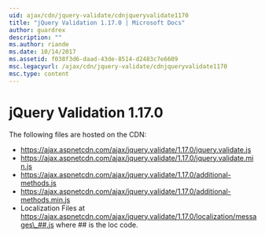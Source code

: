 ```yaml
---
uid: ajax/cdn/jquery-validate/cdnjqueryvalidate1170
title: "jQuery Validation 1.17.0 | Microsoft Docs"
author: guardrex
description: ""
ms.author: riande
ms.date: 10/14/2017
ms.assetid: f038f3d6-daad-43de-8514-d2483c7e6609
msc.legacyurl: /ajax/cdn/jquery-validate/cdnjqueryvalidate1170
msc.type: content
---
```

jQuery Validation 1.17.0
====================
The following files are hosted on the CDN:

- https://ajax.aspnetcdn.com/ajax/jquery.validate/1.17.0/jquery.validate.js
- https://ajax.aspnetcdn.com/ajax/jquery.validate/1.17.0/jquery.validate.min.js
- https://ajax.aspnetcdn.com/ajax/jquery.validate/1.17.0/additional-methods.js
- https://ajax.aspnetcdn.com/ajax/jquery.validate/1.17.0/additional-methods.min.js
- Localization Files at https://ajax.aspnetcdn.com/ajax/jquery.validate/1.17.0/localization/messages\_##.js where ## is the loc code.
